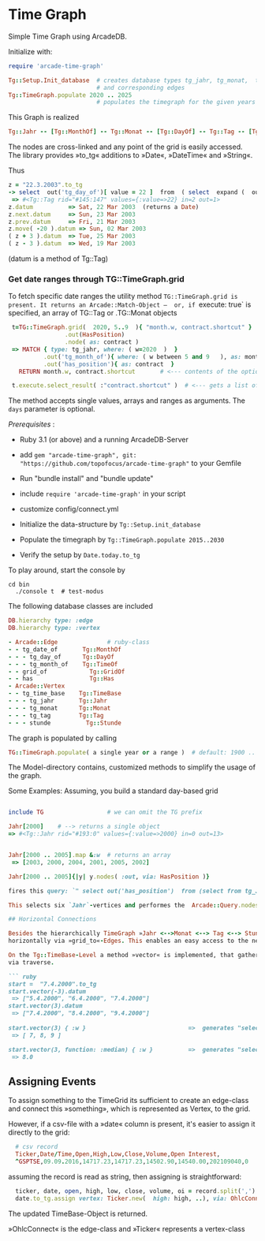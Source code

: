# Time Graph 

Simple Time Graph using ArcadeDB. 

Initialize with:
```ruby
require 'arcade-time-graph'

Tg::Setup.Init_database  # creates database types tg_jahr, tg_monat,  tg_tag 
                         # and corresponding edges
Tg::TimeGraph.populate 2020 .. 2025 
                         # populates the timegraph for the given years

```


This Graph is realized

```ruby
Tg::Jahr -- [Tg::MonthOf] -- Tg::Monat -- [Tg::DayOf] -- Tg::Tag -- [Tg::TimeOf] -- Tg::Stunde
```
The nodes are cross-linked and any point of the grid is easily accessed.  
The library provides »to_tg« additions to »Date«, »DateTime« and »String«. 

Thus

```ruby
z = "22.3.2003".to_tg
-> select  out('tg_day_of')[ value = 22 ]  from  ( select  expand (  out('tg_month_of')[ value = 3 ]  ) from  ( select from tg_jahr where value = 2003  )   )
 => #<Tg::Tag rid="#145:147" values={:value=>22} in=2 out=1>
z.datum          => Sat, 22 Mar 2003  (returns a Date)
z.next.datum     => Sun, 23 Mar 2003
z.prev.datum     => Fri, 21 Mar 2003
z.move( -20 ).datum => Sun, 02 Mar 2003 
( z + 3 ).datum  => Tue, 25 Mar 2003
( z - 3 ).datum  => Wed, 19 Mar 2003

```
(datum is a method of Tg::Tag)

### Get date ranges through TG::TimeGraph.grid

To fetch specific date ranges the utility method `TG::TimeGraph.grid is present.
It returns an Arcade::Match-Object –  or, if `execute: true` is specified, an array of TG::Tag or .TG::Monat objects

```ruby 
 t=TG::TimeGraph.grid(  2020, 5..9  ){ "month.w, contract.shortcut" }
                .out(HasPosition)
                .node( as: contract )
 => MATCH { type: tg_jahr, where: ( w=2020  )  }
          .out('tg_month_of'){ where: ( w between 5 and 9   ), as: month  }
          .out('has_position'){ as: contract  } 
   RETURN month.w, contract.shortcut       # <--- contents of the optional block 

 t.execute.select_result( :"contract.shortcut" )  # <--- gets a list of shortcuts only
```
The method accepts single values, arrays and ranges as arguments.
The `days` parameter is optional. 



*Prerequisites* : 
* Ruby 3.1 (or above)  and a running ArcadeDB-Server
* add `gem "arcade-time-graph", git: "https://github.com/topofocus/arcade-time-graph"` to your Gemfile
* Run "bundle install" and "bundle update"
* include `require 'arcade-time-graph'` in your script
* customize config/connect.yml

* Initialize the data-structure by `Tg::Setup.init_database`
* Populate the timegraph by `Tg::TimeGraph.populate 2015..2030`
* Verify the setup by `Date.today.to_tg`

To play around, start the console by
```
cd bin
  ./console t  # test-modus
```

The following database classes are included
```ruby
DB.hierarchy type: :edge 
DB.hierarchy type: :vertex 

- Arcade::Edge				# ruby-class
- - tg_date_of       Tg::MonthOf
- - - tg_day_of      Tg::DayOf
- - - tg_month_of    Tg::TimeOf
- - grid_of		       Tg::GridOf
- - has    		       Tg::Has
- Arcade::Vertex 
- - tg_time_base    Tg::TimeBase
- - - tg_jahr       Tg::Jahr
- - - tg_monat      Tg::Monat
- - - tg_tag        Tg::Tag
- - - stunde	      Tg::Stunde
```

The graph is populated by calling 

```ruby
TG::TimeGraph.populate( a single year or a range )  # default: 1900 .. 2050
```


The Model-directory contains, customized methods to simplify the usage of the graph.

Some Examples:
Assuming, you build a standard day-based grid

```ruby

include TG					# we can omit the TG prefix

Jahr[2000]    # --> returns a single object
=> #<Tg::Jahr rid="#193:0" values={:value=>2000} in=0 out=13> 


Jahr[2000 .. 2005].map &:w  # returns an array
 => [2003, 2000, 2004, 2001, 2005, 2002] 

Jahr[2000 .. 2005]{|y| y.nodes( :out, via: HasPosition )}

fires this query: `" select out('has_position')  from (select from tg_Jahr where w  between 2000 and 2005) "`

This selects six `Jahr`-vertices and performes the  Arcade::Query.nodes command on the selection. 

## Horizontal Connections

Besides the hierarchically TimeGraph »Jahr <-->Monat <--> Tag <--> Stunde«  the Vertices are connected
horizontally via »grid_to«-Edges. This enables an easy access to the neighbours.

On the Tg::TimeBase-Level a method »vector« is implemented, that gathers the adjacent vertices 
via traverse.

``` ruby
start =  "7.4.2000".to_tg
start.vector(-3).datum
 => ["5.4.2000", "6.4.2000", "7.4.2000"] 
start.vector(3).datum
 => ["7.4.2000", "8.4.2000", "9.4.2000"] 
 
start.vector(3) { :w }                             =>  generates "select w from ..."
 => [ 7, 8, 9 ]

start.vector(3, function: :median) { :w }          =>  generates "select median(w)  from ..."
 => 8.0
```

## Assigning Events

To assign something to the TimeGrid its sufficient to create an edge-class and connect this »something», 
which is represented as Vertex, to the grid. 

However, if a csv-file  with a »date« column is present, it's easier to assign it directly 
to the grid:

``` ruby
  # csv record 
  Ticker,Date/Time,Open,High,Low,Close,Volume,Open Interest,
  ^GSPTSE,09.09.2016,14717.23,14717.23,14502.90,14540.00,202109040,0
```
assuming the record is read as string, then assigning is straightforward:
``` ruby
  ticker, date, open, high, low, close, volume, oi = record.split(',')
  date.to_tg.assign vertex: Ticker.new(  high: high, ..), via: OhlcConnect,  symbol: ticker 
``` 
The updated TimeBase-Object is returned. 

»OhlcConnect« is the edge-class and »Ticker« represents a vertex-class

